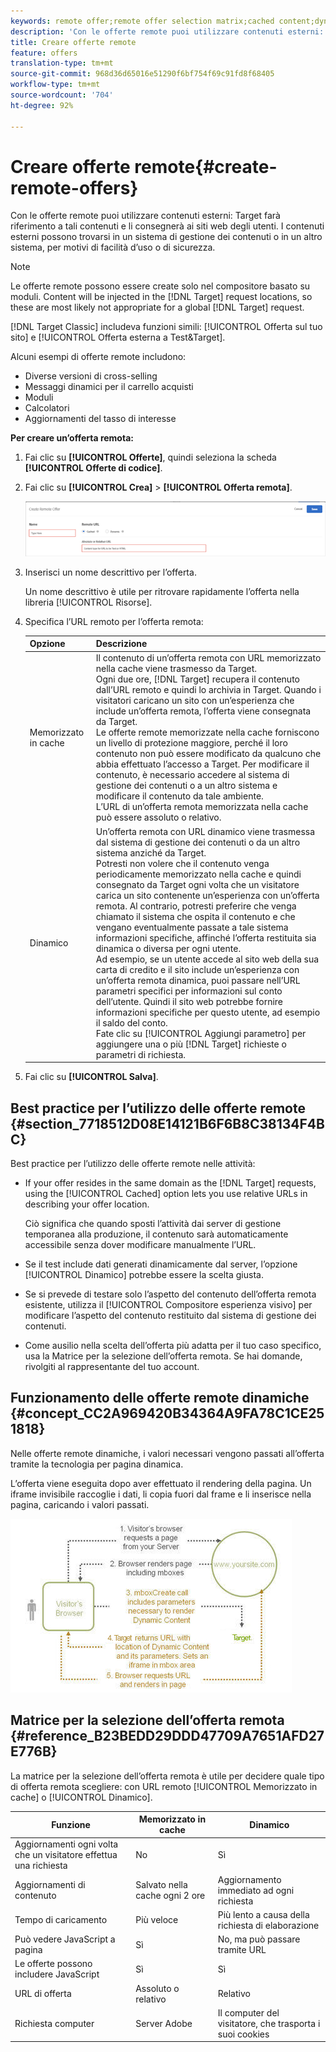 ```yaml
---
keywords: remote offer;remote offer selection matrix;cached content;dynamic content
description: 'Con le offerte remote puoi utilizzare contenuti esterni: Target farà riferimento a tali contenuti e li consegnerà ai siti web degli utenti. I contenuti esterni possono trovarsi in un sistema di gestione dei contenuti o in un altro sistema, per motivi di facilità d’uso o di sicurezza.'
title: Creare offerte remote
feature: offers
translation-type: tm+mt
source-git-commit: 968d36d65016e51290f6bf754f69c91fd8f68405
workflow-type: tm+mt
source-wordcount: '704'
ht-degree: 92%

---
```



# Creare offerte remote{#create-remote-offers}

Con le offerte remote puoi utilizzare contenuti esterni: Target farà riferimento a tali contenuti e li consegnerà ai siti web degli utenti. I contenuti esterni possono trovarsi in un sistema di gestione dei contenuti o in un altro sistema, per motivi di facilità d’uso o di sicurezza.

>[!NOTE]
>
>Le offerte remote possono essere create solo nel compositore basato su moduli. Content will be injected in the [!DNL Target] request locations, so these are most likely not appropriate for a global [!DNL Target] request.
>
>[!DNL Target Classic] includeva funzioni simili: [!UICONTROL Offerta sul tuo sito] e [!UICONTROL Offerta esterna a Test&amp;Target].

Alcuni esempi di offerte remote includono:

* Diverse versioni di cross-selling
* Messaggi dinamici per il carrello acquisti
* Moduli
* Calcolatori
* Aggiornamenti del tasso di interesse

**Per creare un’offerta remota:**

1. Fai clic su **[!UICONTROL Offerte]**, quindi seleziona la scheda **[!UICONTROL Offerte di codice]**.
1. Fai clic su **[!UICONTROL Crea]** > **[!UICONTROL Offerta remota]**.

   ![](assets/remote_offer_ui.png)

1. Inserisci un nome descrittivo per l’offerta.

   Un nome descrittivo è utile per ritrovare rapidamente l’offerta nella libreria [!UICONTROL Risorse].

1. Specifica l’URL remoto per l’offerta remota:

   | Opzione | Descrizione |
   |--- |--- |
   | Memorizzato in cache | Il contenuto di un’offerta remota con URL memorizzato nella cache viene trasmesso da Target.<br>Ogni due ore, [!DNL Target] recupera il contenuto dall’URL remoto e quindi lo archivia in Target. Quando i visitatori caricano un sito con un’esperienza che include un’offerta remota, l’offerta viene consegnata da Target.<br>Le offerte remote memorizzate nella cache forniscono un livello di protezione maggiore, perché il loro contenuto non può essere modificato da qualcuno che abbia effettuato l’accesso a Target. Per modificare il contenuto, è necessario accedere al sistema di gestione dei contenuti o a un altro sistema e modificare il contenuto da tale ambiente.<br>L’URL di un’offerta remota memorizzata nella cache può essere assoluto o relativo. |
   | Dinamico | Un’offerta remota con URL dinamico viene trasmessa dal sistema di gestione dei contenuti o da un altro sistema anziché da Target.<br>Potresti non volere che il contenuto venga periodicamente memorizzato nella cache e quindi consegnato da Target ogni volta che un visitatore carica un sito contenente un’esperienza con un’offerta remota. Al contrario, potresti preferire che venga chiamato il sistema che ospita il contenuto e che vengano eventualmente passate a tale sistema informazioni specifiche, affinché l’offerta restituita sia dinamica o diversa per ogni utente.<br>Ad esempio, se un utente accede al sito web della sua carta di credito e il sito include un’esperienza con un’offerta remota dinamica, puoi passare nell’URL parametri specifici per informazioni sul conto dell’utente. Quindi il sito web potrebbe fornire informazioni specifiche per questo utente, ad esempio il saldo del conto.<br>Fate clic su [!UICONTROL Aggiungi parametro] per aggiungere una o più [!DNL Target] richieste o parametri di richiesta. |

1. Fai clic su **[!UICONTROL Salva]**.

## Best practice per l’utilizzo delle offerte remote {#section_7718512D08E14121B6F6B8C38134F4BC}

Best practice per l’utilizzo delle offerte remote nelle attività:

* If your offer resides in the same domain as the [!DNL Target] requests, using the [!UICONTROL Cached] option lets you use relative URLs in describing your offer location.

   Ciò significa che quando sposti l’attività dai server di gestione temporanea alla produzione, il contenuto sarà automaticamente accessibile senza dover modificare manualmente l’URL.

* Se il test include dati generati dinamicamente dal server, l’opzione [!UICONTROL Dinamico] potrebbe essere la scelta giusta.
* Se si prevede di testare solo l’aspetto del contenuto dell’offerta remota esistente, utilizza il [!UICONTROL Compositore esperienza visivo] per modificare l’aspetto del contenuto restituito dal sistema di gestione dei contenuti.
* Come ausilio nella scelta dell’offerta più adatta per il tuo caso specifico, usa la Matrice per la selezione dell’offerta remota. Se hai domande, rivolgiti al rappresentante del tuo account.

## Funzionamento delle offerte remote dinamiche {#concept_CC2A969420B34364A9FA78C1CE251818}

Nelle offerte remote dinamiche, i valori necessari vengono passati all’offerta tramite la tecnologia per pagina dinamica.

L’offerta viene eseguita dopo aver effettuato il rendering della pagina. Un iframe invisibile raccoglie i dati, li copia fuori dal frame e li inserisce nella pagina, caricando i valori passati.

![](assets/remote_offer_howitworks_2.jpeg)

## Matrice per la selezione dell’offerta remota {#reference_B23BEDD29DDD47709A7651AFD27E776B}

La matrice per la selezione dell’offerta remota è utile per decidere quale tipo di offerta remota scegliere: con URL remoto [!UICONTROL Memorizzato in cache] o [!UICONTROL Dinamico].

| Funzione | Memorizzato in cache | Dinamico |
|--- |--- |--- |
| Aggiornamenti ogni volta che un visitatore effettua una richiesta | No | Sì |
| Aggiornamenti di contenuto | Salvato nella cache ogni 2 ore | Aggiornamento immediato ad ogni richiesta |
| Tempo di caricamento | Più veloce | Più lento a causa della richiesta di elaborazione |
| Può vedere JavaScript a pagina | Sì | No, ma può passare tramite URL |
| Le offerte possono includere JavaScript | Sì | Sì |
| URL di offerta | Assoluto o relativo | Relativo |
| Richiesta computer | Server Adobe | Il computer del visitatore, che trasporta i suoi cookies |